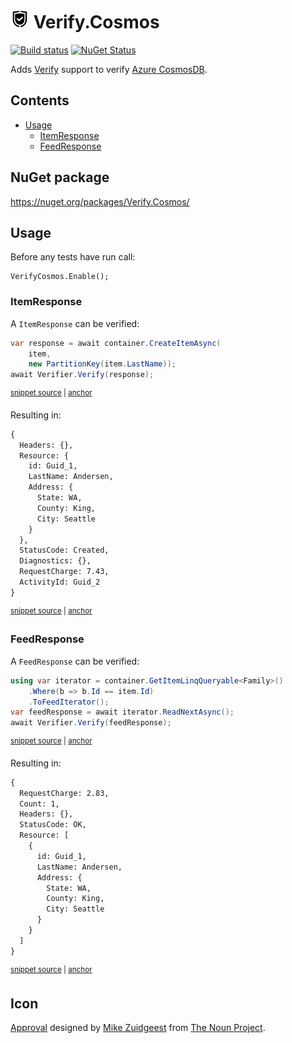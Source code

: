 # <img src="/src/icon.png" height="30px"> Verify.Cosmos

[![Build status](https://ci.appveyor.com/api/projects/status/89flq4nfrcmnykd0?svg=true)](https://ci.appveyor.com/project/SimonCropp/Verify-Cosmos)
[![NuGet Status](https://img.shields.io/nuget/v/Verify.Cosmos.svg)](https://www.nuget.org/packages/Verify.Cosmos/)

Adds [Verify](https://github.com/VerifyTests/Verify) support to verify [Azure CosmosDB](https://docs.microsoft.com/en-us/azure/cosmos-db/).




<!-- toc -->
## Contents

  * [Usage](#usage)
    * [ItemResponse](#itemresponse)
    * [FeedResponse](#feedresponse)<!-- endToc -->


## NuGet package

https://nuget.org/packages/Verify.Cosmos/


## Usage

Before any tests have run call:

```
VerifyCosmos.Enable();
```


### ItemResponse

A `ItemResponse` can be verified:

<!-- snippet: ItemResponse -->
<a id='snippet-itemresponse'></a>
```cs
var response = await container.CreateItemAsync(
    item,
    new PartitionKey(item.LastName));
await Verifier.Verify(response);
```
<sup><a href='/src/Tests/Tests.cs#L54-L61' title='Snippet source file'>snippet source</a> | <a href='#snippet-itemresponse' title='Start of snippet'>anchor</a></sup>
<!-- endSnippet -->

Resulting in:

<!-- snippet: Tests.ItemResponse.verified.txt -->
<a id='snippet-Tests.ItemResponse.verified.txt'></a>
```txt
{
  Headers: {},
  Resource: {
    id: Guid_1,
    LastName: Andersen,
    Address: {
      State: WA,
      County: King,
      City: Seattle
    }
  },
  StatusCode: Created,
  Diagnostics: {},
  RequestCharge: 7.43,
  ActivityId: Guid_2
}
```
<sup><a href='/src/Tests/Tests.ItemResponse.verified.txt#L1-L16' title='Snippet source file'>snippet source</a> | <a href='#snippet-Tests.ItemResponse.verified.txt' title='Start of snippet'>anchor</a></sup>
<!-- endSnippet -->


### FeedResponse

A `FeedResponse` can be verified:

<!-- snippet: FeedResponse -->
<a id='snippet-feedresponse'></a>
```cs
using var iterator = container.GetItemLinqQueryable<Family>()
    .Where(b => b.Id == item.Id)
    .ToFeedIterator();
var feedResponse = await iterator.ReadNextAsync();
await Verifier.Verify(feedResponse);
```
<sup><a href='/src/Tests/Tests.cs#L87-L95' title='Snippet source file'>snippet source</a> | <a href='#snippet-feedresponse' title='Start of snippet'>anchor</a></sup>
<!-- endSnippet -->

Resulting in:

<!-- snippet: Tests.FeedResponse.verified.txt -->
<a id='snippet-Tests.FeedResponse.verified.txt'></a>
```txt
{
  RequestCharge: 2.83,
  Count: 1,
  Headers: {},
  StatusCode: OK,
  Resource: [
    {
      id: Guid_1,
      LastName: Andersen,
      Address: {
        State: WA,
        County: King,
        City: Seattle
      }
    }
  ]
}
```
<sup><a href='/src/Tests/Tests.FeedResponse.verified.txt#L1-L17' title='Snippet source file'>snippet source</a> | <a href='#snippet-Tests.FeedResponse.verified.txt' title='Start of snippet'>anchor</a></sup>
<!-- endSnippet -->


## Icon

[Approval](https://thenounproject.com/term/approval/1759519/) designed by [Mike Zuidgeest](https://thenounproject.com/zuidgeest/) from [The Noun Project](https://thenounproject.com/).
